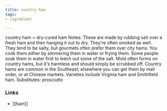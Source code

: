 ```yaml
---
title: country ham
tags:
- ingredient

---
```

country ham = dry-cured ham Notes: These are made by rubbing salt over a fresh ham and then hanging it out to dry. They're often smoked as well. They tend to be salty, but gourmets often prefer them over city hams. You cook them either by simmering them in water or frying them. Some people soak them in water first to leech out some of the salt. Mold often forms on country hams, but it's harmless and should simply be scrubbed off. Country hams are common in the Southeast; elsewhere you can get them by mail order, or at Chinese markets. Varieties include Virginia ham and Smithfield ham. Substitutes: prosciutto

### Links

* [[ham]]
